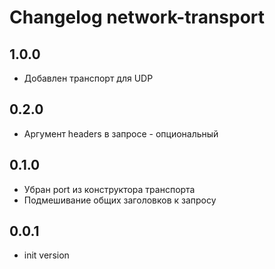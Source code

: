 # Changelog network-transport

## 1.0.0
  - Добавлен транспорт для UDP

## 0.2.0
  - Аргумент headers в запросе - опциональный

## 0.1.0
  - Убран port из конструктора транспорта
  - Подмешивание общих заголовков к запросу

## 0.0.1
  - init version
